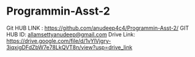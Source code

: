 # Programmin-Asst-2
Git HUB LINK : https://github.com/anudeep4c4/Programmin-Asst-2/
GIT HUB ID: allamsettyanudeep@gmail.com
Drive Link: https://drive.google.com/file/d/1vYlVjgry-3iqxigDFdZbW7e78LkQVT8n/view?usp=drive_link
